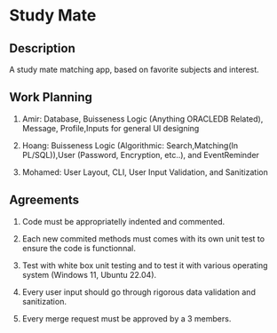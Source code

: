 # Study Mate

## Description

A study mate matching app, based on favorite subjects and interest.

## Work Planning

1. Amir: Database, Buisseness Logic (Anything ORACLEDB Related), Message, Profile,Inputs for general UI designing

2. Hoang: Buisseness Logic (Algorithmic: Search,Matching(In PL/SQL)),User (Password, Encryption, etc..), and EventReminder

3. Mohamed: User Layout, CLI, User Input Validation, and Sanitization

## Agreements

1. Code must be appropriatelly indented and commented.

2. Each new commited methods must comes with its own unit test to ensure the code is functionnal.

3. Test with white box unit testing and to test it with various operating system (Windows 11, Ubuntu 22.04).

4. Every user input should go through rigorous data validation and sanitization.

5. Every merge request must be approved by a 3 members.